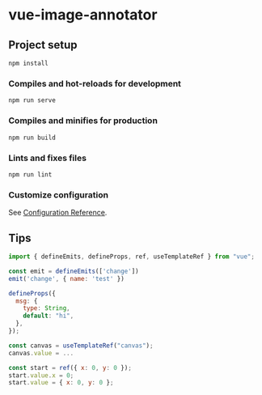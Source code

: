 # vue-image-annotator

## Project setup

```
npm install
```

### Compiles and hot-reloads for development

```
npm run serve
```

### Compiles and minifies for production

```
npm run build
```

### Lints and fixes files

```
npm run lint
```

### Customize configuration

See [Configuration Reference](https://cli.vuejs.org/config/).

## Tips

```js
import { defineEmits, defineProps, ref, useTemplateRef } from "vue";

const emit = defineEmits(['change'])
emit('change', { name: 'test' })

defineProps({
  msg: {
    type: String,
    default: "hi",
  },
});

const canvas = useTemplateRef("canvas");
canvas.value = ...

const start = ref({ x: 0, y: 0 });
start.value.x = 0;
start.value = { x: 0, y: 0 };
```
